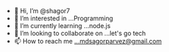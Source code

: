 - 👋 Hi, I’m @shagor7
- 👀 I’m interested in ...Programming
- 🌱 I’m currently learning ...node.js
- 💞️ I’m looking to collaborate on ...let's go tech
- 📫 How to reach me ...mdsagorparvez@gmail.com

<!---
shagor7/shagor7 is a ✨ special ✨ repository because its `README.md` (this file) appears on your GitHub profile.
You can click the Preview link to take a look at your changes.
--->
